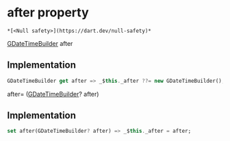 


# after property




    *[<Null safety>](https://dart.dev/null-safety)*




[GDateTimeBuilder](../../third_party_yonomi_graphql_schema_schema.docs.schema.gql/GDateTimeBuilder-class.md) after
  







## Implementation

```dart
GDateTimeBuilder get after => _$this._after ??= new GDateTimeBuilder();
```




after=
([GDateTimeBuilder](../../third_party_yonomi_graphql_schema_schema.docs.schema.gql/GDateTimeBuilder-class.md)? after)  







## Implementation

```dart
set after(GDateTimeBuilder? after) => _$this._after = after;
```







